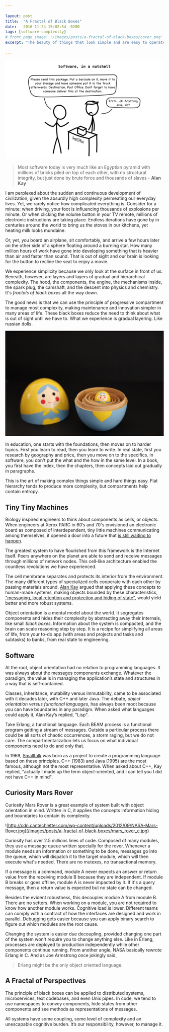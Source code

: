 ```yaml
---

layout: post
title:  "A Fractal of Black Boxes"
date:   2016-11-24 15:02:54 -0200
tags: [software-complexity]
# front_page_image: '/images/posts/a-fractal-of-black-boxes/cover.png'
excerpt: "The beauty of things that look simple and are easy to operate despite hiding utmost complexity is astonishing. Simplicity has levels, and as we dig deeper, each new layer reveals gradual and intricate components. We can use this progressive compartment to make maintenance and innovation simpler and scalable."

---
```


![Software, in a nutshell](/images/posts/a-fractal-of-black-boxes/cover.png)

> Most software today is very much like an Egyptian pyramid with millions of bricks piled on top of each other, with no structural integrity, but just done by brute force and thousands of slaves - **Alan Kay**


I am perplexed about the sudden and continuous development of civilization, given the absurdly high complexity permeating our everyday lives. Yet, we rarely notice how complicated everything is. Consider for a minute: when driving, your foot is influencing thousands of explosions per minute. Or when clicking the volume button in your TV remote, millions of electronic instructions are taking place. Endless iterations have gone by in centuries around the world to bring us the stoves in our kitchens, yet heating milk looks mundaine.

Or, yet, you board an airplane, sit comfortably, and arrive a few hours later on the other side of a sphere floating around a burning star. How many million hours of work have gone into developing something that is heavier than air and faster than sound. That is out of sight and our brain is looking for the button to recline the seat to enjoy a movie.

We experience simplicity because we only look at the surface in front of us. Beneath, however, are layers and layers of gradual and hierarchical complexity. The hood, the components, the engine, the mechanisms inside, the spark plug, the camshaft, and the descent into physics and chemistry. It's *fractals of black boxes* all the way down.

The good news is that we can use the principle of progressive compartment to manage most complexity, making maintenance and innovation simpler in many areas of life. These black boxes reduce the need to think about what is out of sight until we have to. What we experience is gradual layering. Like russian dolls.

![Russian dolls - dolls inside dolls inside dolls](/images/posts/a-fractal-of-black-boxes/matryoshka-doll.jpeg)

In education, one starts with the foundations, then moves on to harder topics. First you learn to read, then you learn to write. In real state, first you research by geography and price, then you move on to the specifics. In software, you don't put the what and the how in the same level. In a book, you first have the index, then the chapters, then concepts laid out gradually in paragraphs.

This is the art of making complex things simple and hard things easy. Flat hierarchy tends to produce more complexity, but compartments help contain entropy.

## Tiny Tiny Machines

Biology inspired engineers to think about components as cells, or objects. When engineers at Xerox PARC in 60’s and 70's envisioned an electronic board as composed of interdependent, tiny little machines communicating among themselves, it opened a door into a future that [is still waiting to happen](https://archive.org/details/AlanKayAtOOPSLA1997TheComputerRevolutionHasntHappenedYet).

The greatest system to have flourished from this framework is the Internet itself. Peers anywhere on the planet are able to send and receive messages through millions of network nodes. This cell-like architecture enabled the countless revolutions we have experienced.

The cell membrane separates and protects its interior from the environment. The many different types of specialized cells cooperate with each other by passing materials around. [Alan Kay](https://en.wikipedia.org/wiki/Alan_Kay) argued that applying these concepts to human-made systems, making objects bounded by these characteristics, ["messaging, local retention and protection and hiding of state"](https://www.quora.com/What-is-Alan-Kays-definition-of-Object-Oriented/answer/Alan-Kay-11), would yield better and more robust systems.

Object orientation is a mental model about the world. It segregates components and hides their complexity by abstracting away their internals, like small _black boxes_. Information about the system is compacted, and the brain can scale reasoning step by step. It is a recipe for simplifying all areas of life, from your to-do app (with areas and projects and tasks and subtasks) to banks, from real state to engineering.

## Software

At the root, object orientation had no relation to programming languages. It was always about the messages components exchange. Whatever the paradigm, the value is in managing the application’s state and structures in a way that is self-contained.

Classes, inheritance, mutability versus immutability, came to be associated with it decades later, with C++ and later Java. The debate, _object orientation versus functional languages_, has always been moot because you can have boundaries in any paradigm. When asked what languages could apply it, Alan Kay’s replied, "Lisp".

Take Erlang, a functional language. Each BEAM process is a functional program getting a stream of messages. Outside a particular process there could be all sorts of chaotic occurrences, a storm raging, but we do not care. The compartmentalization lets us focus on what individual components need to do and only that.

In 1969, [Smalltalk](https://en.wikipedia.org/wiki/Smalltalk) was born as a project to create a programming language based on these principles. C++ (1983) and Java (1995) are the most famous, although not the most representative. When asked about C++, Kay replied, "actually I made up the term object-oriented, and I can tell you I did not have C++ in mind".

## Curiosity Mars Rover

Curiosity Mars Rover is a great example of system built with object orientation in mind. Written in C, it applies the concepts information hiding and boundaries to contain its complexity.

![http://cdn.cantechletter.com/wp-content/uploads/2012/09/NASA-Mars-Rover.jpg](/images/posts/a-fractal-of-black-boxes/mars_rover_c.jpg)

Curiosity has over 2.5 millions lines of code. Composed of many modules, they use a message queue written specially for the rover. Whenever a module needs an information or something to be done, messages go into the queue, which will dispatch it to the target module, which will then execute what's needed. There are no mutexes, no transactional memory.

If a message is a command, module A never expects an answer or return value from the receiving module B because they are independent. If module B breaks or goes offline, module A is never impacted by it. If it's a query message, then a return value is expected but no state can be changed.

Besides the evident robustness, this decouples module A from module B. There are no setters. When working on a module, you are not required to know how another module works. Cognitive load is lower. Different teams can comply with a contract of how the interfaces are designed and work in parallel. Debugging gets easier because you can apply binary search to figure out which modules are the root cause.

Changing the system is easier due decoupling, provided changing one part of the system won't require you to change anything else. Like in Erlang, processes are deployed to production independently while other components continue running. From another angle, NASA basically rewrote Erlang in C. And as Joe Armstrong once jokingly said,

> Erlang might be the only object oriented language.

## A Fractal of Perspectives

The principle of black boxes can be applied to distributed systems, microservices, text codebases, and even Unix pipes. In code, we tend to use namespaces to convey components, hide states from other components and see methods as representations of messages.

All systems have some coupling, some level of complexity and an unescapable cognitive burden. It’s our responsibility, however, to manage it.

